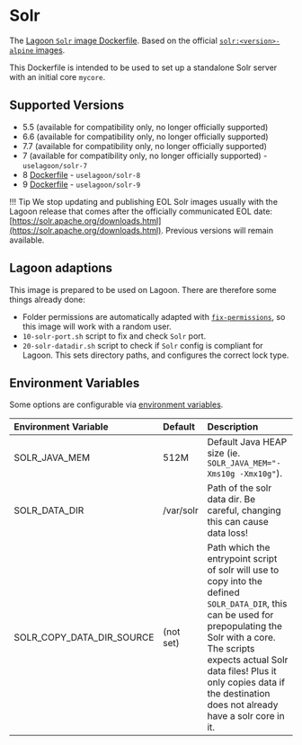 # Solr

The [Lagoon `Solr` image Dockerfile](https://github.com/uselagoon/lagoon-images/blob/main/images/solr/8.Dockerfile). Based on the official [`solr:<version>-alpine` images](https://hub.docker.com/_/solr).

This Dockerfile is intended to be used to set up a standalone Solr server with an initial core `mycore`.

## Supported Versions

* 5.5 \(available for compatibility only, no longer officially supported\)
* 6.6 \(available for compatibility only, no longer officially supported\)
* 7.7 \(available for compatibility only, no longer officially supported\)
* 7 \(available for compatibility only, no longer officially supported\) - `uselagoon/solr-7`
* 8 [Dockerfile](https://github.com/uselagoon/lagoon-images/blob/main/images/solr/8.Dockerfile) - `uselagoon/solr-8`
* 9 [Dockerfile](https://github.com/uselagoon/lagoon-images/blob/main/images/solr/9.Dockerfile) - `uselagoon/solr-9`

!!! Tip
    We stop updating and publishing EOL Solr images usually with the Lagoon release that comes after the officially communicated EOL date: [https://solr.apache.org/downloads.html](https://solr.apache.org/downloads.html). Previous versions will remain available.

## Lagoon adaptions

This image is prepared to be used on Lagoon. There are therefore some things already done:

* Folder permissions are automatically adapted with [`fix-permissions`](https://github.com/uselagoon/lagoon-images/blob/main/images/commons/fix-permissions), so this image will work with a random user.
* `10-solr-port.sh` script to fix and check `Solr` port.
* `20-solr-datadir.sh` script to check if `Solr` config is compliant for Lagoon.  This sets directory paths, and configures the correct lock type.

## Environment Variables

Some options are configurable via [environment
variables](../concepts-advanced/environment-variables.md).

| Environment Variable      | Default   | Description                                                               |
| :------------------------ | :-------- | :------------------------------------------------------------------------ |
| SOLR_JAVA_MEM             | 512M      | Default Java HEAP size (ie. `SOLR_JAVA_MEM="-Xms10g -Xmx10g"`).           |
| SOLR_DATA_DIR             | /var/solr | Path of the solr data dir. Be careful, changing this can cause data loss! |
| SOLR_COPY_DATA_DIR_SOURCE | (not set) | Path which the entrypoint script of solr will use to copy into the defined `SOLR_DATA_DIR`, this can be used for prepopulating the Solr with a core. The scripts expects actual Solr data files! Plus it only copies data if the destination does not already have a solr core in it. |
